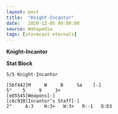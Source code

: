 ```yaml
---
layout: post
title:  "Knight-Incantor"
date:   2020-12-05 00:00:00
source: Wahapedia
tags: [stormcast-eternals]
---
```


**Knight-Incantor**

**Stat Block**
```
5/5 Knight-Incantor
```

```
[56f442]M     W     B     Sa    [-]
5"    5     9     3+    
[e85545]Weapons[-]
[c6c930]Incantor’s Staff[-]
2"     A:3    H:3+   W:3+   R:-1   D:D3  
```
    